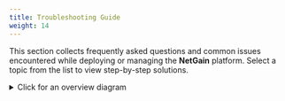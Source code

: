 ```yaml
---
title: Troubleshooting Guide
weight: 14
---
```


This section collects frequently asked questions and common issues encountered while deploying or managing the **NetGain** platform. Select a topic from the list to view step-by-step solutions.

<details>
<summary>Click for an overview diagram</summary>

```mermaid
graph TD
  Start[Identify Issue] --> CheckDocs[Check Documentation]
  CheckDocs --> SearchLogs[Review Logs]
  SearchLogs --> Resolve[Apply Fix]
  Resolve --> Verify[Verify Resolution]
```

</details>
